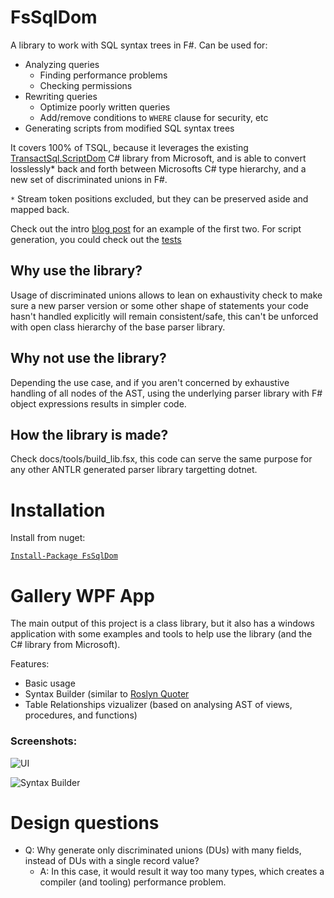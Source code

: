 # FsSqlDom

A library to work with SQL syntax trees in F#. Can be used for:

* Analyzing queries
  * Finding performance problems
  * Checking permissions
* Rewriting queries
  * Optimize poorly written queries
  * Add/remove conditions to `WHERE` clause for security, etc
* Generating scripts from modified SQL syntax trees

It covers 100% of TSQL, because it leverages the existing [TransactSql.ScriptDom](https://msdn.microsoft.com/en-us/library/microsoft.sqlserver.transactsql.scriptdom.aspx) C# library from Microsoft, and is able to convert losslessly* back and forth between Microsofts C# type hierarchy, and a new set of discriminated unions in F#.

`*` Stream token positions excluded, but they can be preserved aside and mapped back.

Check out the intro [blog post](https://gist.github.com/isaksky/f8c4881bf93c7e57115439af07722ecc) for an example of the first two. For script generation, you could check out the [tests](https://github.com/isaksky/FsSqlDom/blob/4e55f420edf637cef8763fa08b16a35674c4ee23/tests/FsSqlDom.Tests/SqlGenerationTests.fs#L52-L58)

## Why use the library?

Usage of discriminated unions allows to lean on exhaustivity check to make sure a new parser version or some other shape of statements your code hasn't handled explicitly will remain consistent/safe, this can't be unforced with open class hierarchy of the base parser library.

## Why not use the library?

Depending the use case, and if you aren't concerned by exhaustive handling of all nodes of the AST, using the underlying parser library with F# object expressions results in simpler code.

## How the library is made?

Check docs/tools/build_lib.fsx, this code can serve the same purpose for any other ANTLR generated parser library targetting dotnet.

# Installation

Install from nuget:

[`Install-Package FsSqlDom`](https://www.nuget.org/packages/FsSqlDom/)

# Gallery WPF App

The main output of this project is a class library, but it also has a windows application with some examples and tools to help use the library (and the C# library from Microsoft).

Features:

- Basic usage
- Syntax Builder (similar to [Roslyn Quoter](http://roslynquoter.azurewebsites.net/)
- Table Relationships vizualizer (based on analysing AST of views, procedures, and functions)

### Screenshots:

![UI](https://raw.githubusercontent.com/isaksky/FsSqlDom/master/docs/files/img/gallery.png)

![Syntax Builder](https://raw.githubusercontent.com/isaksky/FsSqlDom/master/docs/files/img/syntax_view.png)

# Design questions

* Q: Why generate only discriminated unions (DUs) with many fields, instead of DUs with a single record value?
  * A: In this case, it would result it way too many types, which creates a compiler (and tooling) performance problem.
